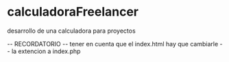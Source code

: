 # calculadoraFreelancer
desarrollo de una calculadora para proyectos

-- RECORDATORIO
-- tener en cuenta que el index.html hay que cambiarle 
-- la extencion a index.php
